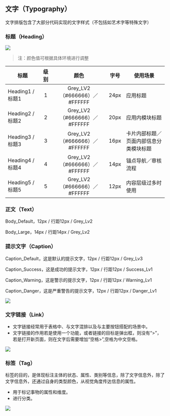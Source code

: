 ## 文字（Typography）

文字排版包含了大部分代码实现的文字样式（不包括如艺术字等特殊文字）

### 标题（Heading）

![](http://oizi4nn30.bkt.clouddn.com//20170814141736_32tcIk_Heading.jpeg)

> 注：颜色值可根据具体环境进行调整

| 标题 | 级别 | 颜色 | 字号 | 使用场景 |
| - | :-: | :-: | :-: | - | 
| Heading1 / 标题1 | 1 | Grey_LV2（#666666）／#FFFFFF | 24px | 应用标题 |
| Heading2 / 标题2 | 2 | Grey_LV2（#666666）／#FFFFFF | 20px | 应用内模块标题 |
| Heading3 / 标题3 | 3 | Grey_LV2（#666666）／#FFFFFF | 16px | 卡片内部标题／页面内部信息分类模块标题 |
| Heading4 / 标题4 | 4 | Grey_LV2（#666666）／#FFFFFF | 14px | 锚点导航／审核流程 |
| Heading5 / 标题5 | 5 | Grey_LV2（#666666）／#FFFFFF | 12px | 内容层级过多时使用 |

### 正文（Text）

Body_Default，12px / 行距12px / Grey_Lv2

Body_Large，14px / 行距14px / Grey_Lv2

### 提示文字（Caption）

Caption_Default，这是默认的提示文字，12px / 行距12px / Grey_Lv3

Caption_Success，这是成功的提示文字，12px / 行距12px  / Success_Lv1

Caption_Warning，这是警示的提示文字，12px / 行距12px / Warning_Lv1

Caption_Danger，这是严重警告的提示文字，12px / 行距12px  / Danger_Lv1

![](http://oizi4nn30.bkt.clouddn.com//20170814143455_obhWRR_typography-caption.jpeg)

### 文字链接（Link）

- 文字链接经常用于表格中、与文字混排以及与主要按钮搭配的场景中。
- 文字链接的作用若是使用一个功能，或者链接的目标是弹出框，则没有“>”，若是打开新页面，则在文字后需要增加“空格>”,空格为中文空格。

![](http://oizi4nn30.bkt.clouddn.com//20170814144836_d1mZIK_typography-link.jpeg)

### 标签（Tag）

标签的目的，是体现标注主体的状态、属性、类别等信息，除了文字信息外，除了文字信息外，还通过自身的类型颜色，从视觉角度传达信息的属性。
- 用于标记事物的属性和维度。
- 进行分类。

![](http://oizi4nn30.bkt.clouddn.com//20170814151623_eESTK4_tpyography-tag.jpeg)
